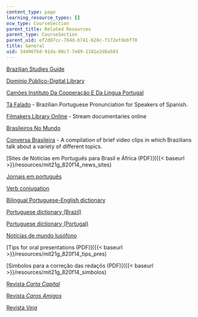 ```yaml
---
content_type: page
learning_resource_types: []
ocw_type: CourseSection
parent_title: Related Resources
parent_type: CourseSection
parent_uid: ef2d07cc-784d-b741-628c-f172efdebf78
title: General
uid: 34496f6d-91da-80c7-7e89-1181e2d8a583
---
```


[Brazilian Studies Guide](http://www.umich.edu/~port150/)

[Domínio Público-Digital Library](http://www.dominiopublico.gov.br/pesquisa/PesquisaObraForm.jsp)

[Camões Instituto Da Cooperação E Da Lingua Portugal](http://www.instituto-camoes.pt/)

[Tá Falado](http://www.coerll.utexas.edu/brazilpod/tafalado/) - Brazilian Portuguese Pronunciation for Speakers of Spanish.

[Filmakers Library Online](http://search.alexanderstreet.com/flon) - Stream documentaries online

[Brasileiros No Mundo](http://www.brasileirosnomundo.itamaraty.gov.br/)

[Conversa Brasileira](http://coerll.utexas.edu/brazilpod/cob/) - A compilation of brief video clips in which Brazilians talk about a variety of different topics.

[Sites de Notícias em Português para Brasil e África (PDF)]({{< baseurl >}}/resources/mit21g_820f14_news_sites)

[Jornais em português](http://www.jornaiserevistas.com/)

[Verb conjugation](http://www.conjuga-me.net/)

[Bilingual Portuguese-English dictionary](http://www.wordreference.com/)

[Portuguese dictionary (Brazil)](http://www.dicionariodoaurelio.com/)

[Portuguese dictionary (Portugal)](http://www.priberam.pt/dlpo/)

[Notícias de mundo lusófono](http://www.noticiaslusofonas.com/)

[Tips for oral presentations (PDF)]({{< baseurl >}}/resources/mit21g_820f14_tips_pres)

[Simbolos para a correção das redaçõs (PDF)]({{< baseurl >}}/resources/mit21g_820f14_simbolos)

[Revista _Carta Capital_](http://www.cartacapital.com.br/)

[Revista _Caros Amigos_](http://www.carosamigos.com.br/)

[Revista _Veja_](http://veja.abril.com.br/)